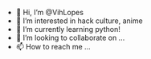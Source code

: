 - 👋 Hi, I’m @VihLopes
- 👀 I’m interested in hack culture, anime
- 🌱 I’m currently learning python!
- 💞️ I’m looking to collaborate on ...
- 📫 How to reach me ...

<!---
VihLopes/VihLopes is a ✨ special ✨ repository because its `README.md` (this file) appears on your GitHub profile.
You can click the Preview link to take a look at your changes.
--->
